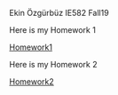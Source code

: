 Ekin Özgürbüz IE582 Fall19

Here is my Homework 1

[Homework1](EkinHW1.html)

Here is my Homework 2

[Homework2](EkinHW2.html)
